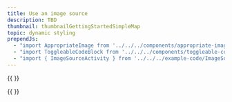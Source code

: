 ```yaml
---
title: Use an image source
description: TBD
thumbnail: thumbnailGettingStartedSimpleMap
topic: dynamic styling
prependJs:
  - "import AppropriateImage from '../../../components/appropriate-image'"
  - "import ToggleableCodeBlock from '../../../components/toggleable-code-block'"
  - "import { ImageSourceActivity } from '../../../example-code/ImageSourceActivity.js'"
---
```


{{
  <AppropriateImage imageId="exampleUseAnImageSource" />
}}

<!-- Any notes about this example would go here.  -->

{{
  <ToggleableCodeBlock 
    codeSnippet={ImageSourceActivity}
  />
}}
